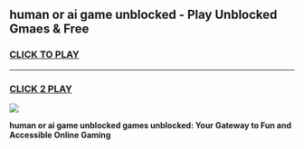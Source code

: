 
## human or ai game unblocked - Play Unblocked Gmaes & Free
<h3>
<a href="https://premium.freeplayer.one?title=human_or_ai_game_unblocked&ref=19F">CLICK TO PLAY</a></h3>
<hr>

<h3>
<a href="https://premium.freeplayer.one?title=human_or_ai_game_unblocked&ref=19F">CLICK 2 PLAY</a>
  
</h3>

<a href="https://premium.freeplayer.one?title=human_or_ai_game_unblocked&ref=19F/"><img src="https://clearcache.store/games.png"></a>


**human or ai game unblocked games unblocked: Your Gateway to Fun and Accessible Online Gaming**
